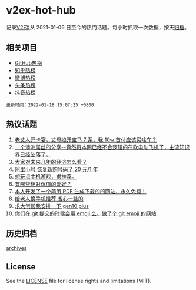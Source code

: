 # v2ex-hot-hub

 记录[V2EX](https://www.v2ex.com/)从 2021-01-06 日至今的热门话题。每小时抓取一次数据，按天[归档](archives)。
 
 ## 相关项目

- [GitHub热榜](https://github.com/lonnyzhang423/github-hot-hub)
- [知乎热榜](https://github.com/lonnyzhang423/zhihu-hot-hub)
- [微博热榜](https://github.com/lonnyzhang423/weibo-hot-hub)
- [头条热榜](https://github.com/lonnyzhang423/toutiao-hot-hub)
- [抖音热榜](https://github.com/lonnyzhang423/douyin-hot-hub)


 `更新时间：2022-01-18 15:07:25 +0800`

## 热议话题

1. [老丈人开卡宴，丈母娘开宝马 7 系，我 10w 首付应该买啥车？](https://www.v2ex.com/t/828771)
1. [一个澳洲屌丝的分享--竟然资本圈已经不合逻辑的在吹电动飞机了，主流知识界已经坠落了。](https://www.v2ex.com/t/828898)
1. [大家对未来几年的经济怎么看？](https://www.v2ex.com/t/828853)
1. [阿里小号 恢复新购号码了,20 元/1 年](https://www.v2ex.com/t/828848)
1. [想玩点主机游戏，求推荐。](https://www.v2ex.com/t/828894)
1. [有哪些相对保值的爱好？](https://www.v2ex.com/t/828859)
1. [本人开发了一个简历 PDF 生成下载的的网站，永久免费！](https://www.v2ex.com/t/828933)
1. [给老人换手机推荐 省心一些的](https://www.v2ex.com/t/828778)
1. [求大佬帮我安排一下 gen10 plus](https://www.v2ex.com/t/828883)
1. [你们在 git 提交的时候会用 emoji 么。做了个 git emoji 的网站](https://www.v2ex.com/t/828792)

## 历史归档

[archives](archives)

## License

See the [LICENSE](LICENSE) file for license rights and limitations (MIT).
